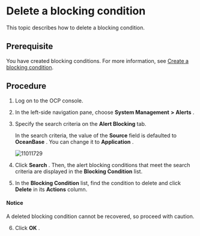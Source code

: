Delete a blocking condition 
================================================

This topic describes how to delete a blocking condition. 

Prerequisite 
---------------------------------

You have created blocking conditions. For more information, see [Create a blocking condition](../900.use-alert-management/1400.new-shielding-conditions.md).

Procedure 
------------------------------

1. Log on to the OCP console.

   

2. In the left-side navigation pane, choose **System Management** **\>** **Alerts** .

   

3. Specify the search criteria on the **Alert Blocking** tab. 

   In the search criteria, the value of the **Source** field is defaulted to **OceanBase** . You can change it to **Application** .

   ![11011729](https://help-static-aliyun-doc.aliyuncs.com/assets/img/en-US/3414306461/p346426.png)
   

4. Click **Search** . Then, the alert blocking conditions that meet the search criteria are displayed in the **Blocking Condition** list.

   

5. In the **Blocking Condition** list, find the condition to delete and click **Delete** in its **Actions** column. 

  <main id="notice" type='notice'>
    <h4>Notice</h4>
    <p>A deleted blocking condition cannot be recovered, so proceed with caution.</p>
  </main>
   

6. Click **OK** .

   



